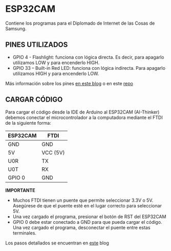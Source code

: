 # ESP32CAM
Contiene los programas para el Diplomado de Internet de las Cosas de Samsung.

## PINES UTILIZADOS
 * GPIO 4 - Flashlight: funciona con lógica directa. Es decir, para apagarlo utilizamos LOW y para encenderlo HIGH.
 * GPIO 33 – Built-in Red LED: funciona con lógica indirecta. Para apagarlo utilizamos HIGH y para encenderlo LOW.

Más información sobre los pines [en este blog](https://randomnerdtutorials.com/esp32-cam-ai-thinker-pinout/) o en este [repo](https://github.com/raphaelbs/esp32-cam-ai-thinker/blob/master/docs/esp32cam-pin-notes.md)

## CARGAR CÓDIGO
Para cargar el código desde la IDE de Arduino al ESP32CAM (AI-Thinker) debemos conectar el microcontrolador a la computadora mediante el FTDI de la siguiente forma:

| ESP32CAM | FTDI |
| ------------- | ------------- |
| GND	| GND |
| 5V |	VCC (5V) |
| U0R |	TX |
| U0T |	RX |
| GPIO 0	| GND |

**IMPORTANTE** 
- Muchos FTDI tienen un puente que permite seleccionar 3.3V o 5V. Asegúrese de que el puente esté en el lugar correcto para seleccionar 5V.
- Una vez cargado el programa, presionar el botón de RST del ESP32CAM
- GPIO 0 debe estar conectado a GND para que pueda cargar el código. Una vez cargado el programa, desconectar el puente entre estas terminales.

Los pasos detallados se encuentran en [este](https://randomnerdtutorials.com/program-upload-code-esp32-cam/) blog
